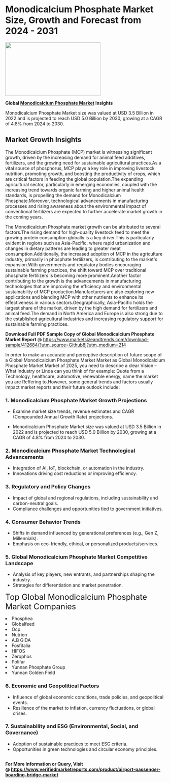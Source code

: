 <H1>Monodicalcium Phosphate Market Size, Growth and Forecast from 2024 - 2031</H1><img class="aligncenter size-medium wp-image-584254" src="https://thirdeyenews.in/wp-content/uploads/2024/09/Global-Market-Research-300x168.jpeg" alt="" width="300" height="168" /><p><strong>Global&nbsp;<a href="https://www.marketsizeandtrends.com/download-sample/412684/?utm_source=Github8j?utm_medium=214">Monodicalcium Phosphate Market</a> Insights</strong></p><p>Monodicalcium Phosphate Market size was valued at USD 3.5 Billion in 2022 and is projected to reach USD 5.0 Billion by 2030, growing at a CAGR of 4.8% from 2024 to 2030.</p><p><h2>Market Growth Insights</h2> <p>The Monodicalcium Phosphate (MCP) market is witnessing significant growth, driven by the increasing demand for animal feed additives, fertilizers, and the growing need for sustainable agricultural practices.As a vital source of phosphorus, MCP plays a key role in improving livestock nutrition, promoting growth, and boosting the productivity of crops, which are critical factors in feeding the global population.The expanding agricultural sector, particularly in emerging economies, coupled with the increasing trend towards organic farming and higher animal health standards, is propelling the demand for Monodicalcium Phosphate.Moreover, technological advancements in manufacturing processes and rising awareness about the environmental impact of conventional fertilizers are expected to further accelerate market growth in the coming years. </p> <p>The Monodicalcium Phosphate market growth can be attributed to several factors.The rising demand for high-quality livestock feed to meet the growing protein consumption globally is a key driver.This is particularly evident in regions such as Asia-Pacific, where rapid urbanization and changes in dietary patterns are leading to greater meat consumption.Additionally, the increased adoption of MCP in the agriculture industry, primarily in phosphate fertilizers, is contributing to the market's expansion.With governments and regulatory bodies encouraging sustainable farming practices, the shift toward MCP over traditional phosphate fertilizers is becoming more prominent.Another factor contributing to the growth is the advancements in manufacturing technologies that are improving the efficiency and environmental sustainability of MCP production.Manufacturers are also exploring new applications and blending MCP with other nutrients to enhance its effectiveness in various sectors.Geographically, Asia-Pacific holds the largest share of the market, driven by the high demand for fertilizers and animal feed.The demand in North America and Europe is also strong due to the established agricultural industries and increasing regulatory support for sustainable farming practices.</p><p><span class=""><strong>Download Full PDF Sample Copy of Global Monodicalcium Phosphate Market Report</strong> @ <a href="https://www.marketsizeandtrends.com/download-sample/412684/?utm_source=Github8j?utm_medium=214" target="_blank">https://www.marketsizeandtrends.com/download-sample/412684/?utm_source=Github8j?utm_medium=214</a></span></p><p>In order to make an accurate and perceptive description of future scope of a Global&nbsp;Monodicalcium Phosphate Market Market as Global&nbsp;Monodicalcium Phosphate Market Market of 2025, you need to describe a clear Vision &ndash; What Industry or Linda can you think of for example: Quote from a Technology, healthcare, automotive, renewable energy, name the market you are Reffering to.However, some general trends and factors usually impact market reports and their future outlook include:</p><h3>1.&nbsp;<strong>Monodicalcium Phosphate Market Growth Projections</strong></h3><ul><li>Examine market size trends, revenue estimates and CAGR (Compounded Annual Growth Rate) projections.</li><li><p>Monodicalcium Phosphate Market size was valued at USD 3.5 Billion in 2022 and is projected to reach USD 5.0 Billion by 2030, growing at a CAGR of 4.8% from 2024 to 2030.</p></li></ul><h3>2.&nbsp;<strong>Monodicalcium Phosphate Market Technological Advancements</strong></h3><ul><li>Integration of AI, IoT, blockchain, or automation in the industry.</li><li>Innovations driving cost reductions or improving efficiency.</li></ul><h3>3.&nbsp;<strong>Regulatory and Policy Changes</strong></h3><ul><li>Impact of global and regional regulations, including sustainability and carbon-neutral goals.</li><li>Compliance challenges and opportunities tied to government initiatives.</li></ul><h3>4.&nbsp;<strong>Consumer Behavior Trends</strong></h3><ul><li>Shifts in demand influenced by generational preferences (e.g., Gen Z, Millennials).</li><li>Emphasis on eco-friendly, ethical, or personalized products/services.</li></ul><h3>5.&nbsp;<strong>Global Monodicalcium Phosphate Market Competitive Landscape</strong></h3><ul><li>Analysis of key players, new entrants, and partnerships shaping the industry.</li><li>Strategies for differentiation and market penetration.</li></ul><p data-pm-slice="1 1 []"><span style="color: inherit; font-family: inherit; font-size: 25px;">Top Global Monodicalcium Phosphate Market Companies</span></p><div class="" data-test-id=""><p><li>Phosphea</li><li> Globalfeed</li><li> Ocp</li><li> Nutrien</li><li> A.B GIDA</li><li> Fosfitalia</li><li> HIFOS</li><li> Zerophos</li><li> Polifar</li><li> Yunnan Phosphate Group</li><li> Yunnan Golden Field</li></p></div><h3>6.&nbsp;<strong>Economic and Geopolitical Factors</strong></h3><ul><li>Influence of global economic conditions, trade policies, and geopolitical events.</li><li>Resilience of the market to inflation, currency fluctuations, or global crises.</li></ul><h3>7.&nbsp;<strong>Sustainability and ESG (Environmental, Social, and Governance)</strong></h3><ul><li>Adoption of sustainable practices to meet ESG criteria.</li><li>Opportunities in green technologies and circular economy principles.</li></ul><h2><strong style="font-size: 14px;">For More Information or Query, Visit @&nbsp;</strong><a style="background-color: #ffffff; font-size: 14px;" href="https://www.marketsizeandtrends.com/report/monodicalcium-phosphate-market/" target="_blank">https://www.verifiedmarketreports.com/product/airport-passenger-boarding-bridge-market</a></h2>